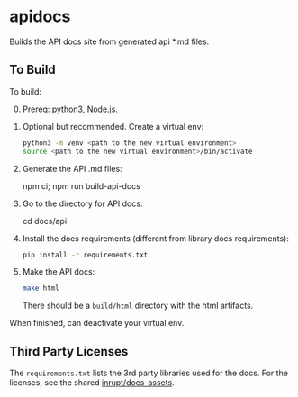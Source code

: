 # apidocs

Builds the API docs site from generated api \*.md files.

## To Build

To build:

0. Prereq: [python3](https://www.python.org/downloads/), [Node.js](https://nodejs.org/).

1. Optional but recommended. Create a virtual env:

   ```sh
   python3 -m venv <path to the new virtual environment>
   source <path to the new virtual environment>/bin/activate
   ```

2. Generate the API .md files:

   npm ci; npm run build-api-docs

3. Go to the directory for API docs:

   cd docs/api

4. Install the docs requirements (different from library docs requirements):

   ```sh
   pip install -r requirements.txt
   ```

5. Make the API docs:

   ```sh
   make html
   ```

   There should be a `build/html` directory with the html artifacts.

When finished, can deactivate your virtual env.

## Third Party Licenses

The `requirements.txt` lists the 3rd party libraries used for the docs.
For the licenses, see the shared
[inrupt/docs-assets](https://github.com/inrupt/docs-assets#readme).
